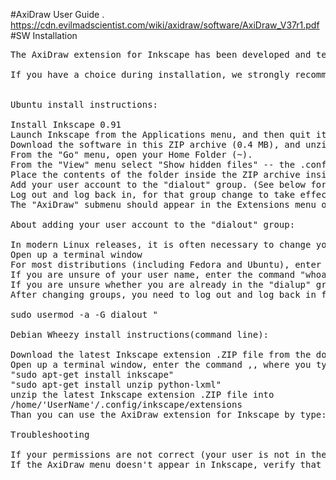 #AxiDraw User Guide
. https://cdn.evilmadscientist.com/wiki/axidraw/software/AxiDraw_V37r1.pdf
#SW Installation
<pre>
The AxiDraw extension for Inkscape has been developed and tested extensively under Ubuntu. We expect it to work equally well in most Ubuntu derivatives and other distributions where Inkscape is known to work. However, we do not have the capability to test every distribution.

If you have a choice during installation, we strongly recommend to install the "flatpack" or "PPA" options instead of the "snap" option of Inkscape.


Ubuntu install instructions:

Install Inkscape 0.91
Launch Inkscape from the Applications menu, and then quit it.
Download the software in this ZIP archive (0.4 MB), and unzip it. (Your computer may unzip the archive automatically for you.)
From the "Go" menu, open your Home Folder (~).
From the "View" menu select "Show hidden files" -- the .config folder should be visible.
Place the contents of the folder inside the ZIP archive inside .config/inkscape/extensions/
Add your user account to the "dialout" group. (See below for details.)
Log out and log back in, for that group change to take effect.
The "AxiDraw" submenu should appear in the Extensions menu of Inkscape when you start Inkscape.

About adding your user account to the "dialout" group:

In modern Linux releases, it is often necessary to change your user permissions, to explicitly grant access to the USB port where the AxiDraw is located. This can be done by adding your user group to the "dialout" user group on your system.
Open up a terminal window
For most distributions (including Fedora and Ubuntu), enter the command "sudo usermod -a -G dialout <myUserName>" <return>, replacing the <myUserName> part with the user that is running Inkscape (and without the quotation marks or angle brackets!).
If you are unsure of your user name, enter the command "whoami" <return>, and the computer will happily remind you.
If you are unsure whether you are already in the "dialup" group, enter the command "groups" <return>, and the computer will list the groups that you are in.
After changing groups, you need to log out and log back in for the change to take effect.

sudo usermod -a -G dialout <myUserName>"

Debian Wheezy install instructions(command line):

Download the latest Inkscape extension .ZIP file from the downloads section of the AxiDraw Releases page.
Open up a terminal window, enter the command ,<return>, where you type your user name instead of UserName (And, no quotation marks.):
"sudo apt-get install inkscape"
"sudo apt-get install unzip python-lxml"
unzip the latest Inkscape extension .ZIP file into 
/home/'UserName'/.config/inkscape/extensions
Than you can use the AxiDraw extension for Inkscape by type: "inkscape" <return>

Troubleshooting

If your permissions are not correct (your user is not in the dialout group), you may get consistent "Unable to find an AxiDraw" type error messages.
If the AxiDraw menu doesn't appear in Inkscape, verify that when you've extract the zip file, all the .py files are inside .config/inkscape/extensions/ folder (you might have extracted the entire AxiDraw folder, and .py files might be misplaced)
</pre>
